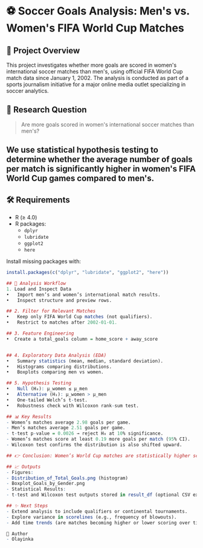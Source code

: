 # ⚽ Soccer Goals Analysis: Men's vs. Women's FIFA World Cup Matches

## 📌 Project Overview

This project investigates whether more goals are scored in women's international soccer matches than men's, using official FIFA World Cup match data since January 1, 2002. The analysis is conducted as part of a sports journalism initiative for a major online media outlet specializing in soccer analytics.

## 🎯 Research Question

> Are more goals scored in women's international soccer matches than men's?

We use statistical hypothesis testing to determine whether the average number of goals per match is significantly higher in women's FIFA World Cup games compared to men's.
---
## 🛠️ Requirements
- R (≥ 4.0)
- R packages:
  - `dplyr`
  - `lubridate`
  - `ggplot2`
  - `here`

Install missing packages with:
```r
install.packages(c("dplyr", "lubridate", "ggplot2", "here"))

## 🚀 Analysis Workflow
1. Load and Inspect Data
• 	Import men’s and women’s international match results.
• 	Inspect structure and preview rows.

## 2. Filter for Relevant Matches
• 	Keep only FIFA World Cup matches (not qualifiers).
• 	Restrict to matches after 2002-01-01.

## 3. Feature Engineering
•  Create a total_goals column = home_score + away_score


## 4. Exploratory Data Analysis (EDA)
• 	Summary statistics (mean, median, standard deviation).
• 	Histograms comparing distributions.
• 	Boxplots comparing men vs women.

## 5. Hypothesis Testing
• 	Null (H₀): μ_women ≤ μ_men
• 	Alternative (H₁): μ_women > μ_men
• 	One-tailed Welch’s t-test.
• 	Robustness check with Wilcoxon rank-sum test.

## 📊 Key Results
- Women’s matches average 2.98 goals per game.
- Men’s matches average 2.51 goals per game.
- t-test p-value = 0.0026 → reject H₀ at 10% significance.
- Women’s matches score at least 0.19 more goals per match (95% CI).
- Wilcoxon test confirms the distribution is also shifted upward.

## 👉 Conclusion: Women’s World Cup matches are statistically higher scoring than men’s.

## 📈 Outputs
- Figures:
- Distribution_of_Total_Goals.png (histogram)
- Boxplot_Goals_by_Gender.png
- Statistical Results:
- t-test and Wilcoxon test outputs stored in result_df (optional CSV export).

## ✨ Next Steps
- Extend analysis to include qualifiers or continental tournaments.
- Explore variance in scorelines (e.g., frequency of blowouts).
- Add time trends (are matches becoming higher or lower scoring over time?).

👤 Author
- Olayinka
